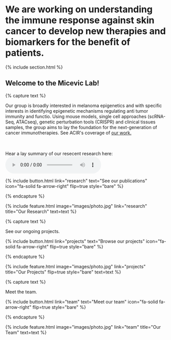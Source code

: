 ---
---

# We are working on understanding the immune response against skin cancer to develop new therapies and biomarkers for the benefit of patients. 



{% include section.html %}

## Welcome to the Micevic Lab!

{% capture text %}

Our group is broadly interested in melanoma epigenetics and with specific interests in identifying epigenetic mechanisms regulating anti tumor immunity and functio.   Using mouse models, single cell approaches (scRNA-Seq, ATACseq), genetic perturbation tools (CRISPR) and clinical tissues samples, the group aims to lay the foundation for the next-generation of cancer immunotherapies. See ACIR's coverage of <a href="https://acir.org/weekly-digests/2023/august/il-7rhi-cd8-t-cells-keep-cancer-from-making-a-comeback"> our work. </a>

<br><br> Hear a lay summary of our resecent research here: 
<audio controls> 
<source src="https://github.com/miceviclab/home/raw/refs/heads/main/IL-7R+%20Memory%20CD8+%20T%20Cells%20in%20Melanoma%20Antitumor%20Immunity.mp3?raw=true" type= "audio/mpeg"> 
</audio> 


{%
  include button.html
  link="research"
  text="See our publications"
  icon="fa-solid fa-arrow-right"
  flip=true
  style="bare"
%}

{% endcapture %}

{%
  include feature.html
  image="images/photo.jpg"
  link="research"
  title="Our Research"
  text=text
%}

{% capture text %}

See our ongoing projects.

{%
  include button.html
  link="projects"
  text="Browse our projects"
  icon="fa-solid fa-arrow-right"
  flip=true
  style="bare"
%}

{% endcapture %}

{%
  include feature.html
  image="images/photo.jpg"
  link="projects"
  title="Our Projects"
  flip=true
  style="bare"
  text=text
%}

{% capture text %}

Meet the team. 

{%
  include button.html
  link="team"
  text="Meet our team"
  icon="fa-solid fa-arrow-right"
  flip=true
  style="bare"
%}

{% endcapture %}

{%
  include feature.html
  image="images/photo.jpg"
  link="team"
  title="Our Team"
  text=text
%}
